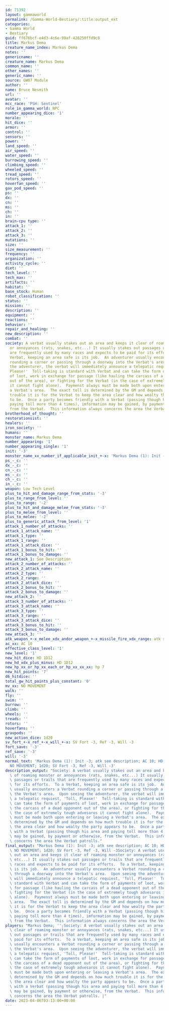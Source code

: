 ```yaml
---
id: 71392
layout: gammaworld
permalink: /Gamma-World-Bestiary/:title:output_ext
categories:
- Gamma World
- Bestiary
guid: ff676bcf-e4d3-4c6e-99af-428250ffd9c8
title: Markus Dema
creature_name_index: Markus Dema
notes: ''
genericname: ''
creature_name: Markus Dema
common_name: ''
other_names: ''
generic_name: ''
source: GW07 Module
author: ''
name: Bruce Nesmith
url: ''
avatar: ''
mcc_race: 'PSH: Sentinel'
role_in_gamma_world: NPC
number_appearing_dice: '1'
morale: ''
hit_dice: ''
armor: ''
control: ''
sensors: ''
power: ''
land_speed: ''
air_speed: ''
water_speed: ''
burrowing_speed: ''
climbing_speed: ''
wheeled_speed: ''
tread_speed: ''
rotors_speed: ''
hoverfan_speed: ''
gav_pod_speed: ''
ps: ''
dx: ''
cn: ''
ms: ''
ch: ''
in: ''
brain-cpu type: ''
attack_1: ''
attack_2: ''
attack_3: ''
mutations: ''
size: ''
size_measurement: ''
frequency: ''
organization: ''
activity_cycle: ''
diet: ''
tech_level: ''
tech_max: ''
artifacts: ''
habitat: ''
base_stock: Human
robot_classification: ''
status: ''
mission: ''
description: ''
equipment: ''
reactions: ''
behavior: ''
repair_and_healing: ''
new_description: ''
combat: ''
society: A verbat usually stakes out an area and keeps it clear of roaming monster
  or annoyances (rats, snakes, etc...) It usually stakes out passages or trails that
  are frequently used by many races and expects to be paid for its efforts.  To a
  Verbat, keeping an area safe is its job.  An adventurer usually encounters a Verbat
  rounding a corner or passing through a doorway into the Verbat's area.  Upon seeing
  the adventurer, the verbat will immediately announce a telepatic requiest, 'Toll,
  Please!'  Toll-taking is standard with Verbat and can take the form of payments
  of loot, work in exchange for passage (like hauling the carcass of a dead opponent
  out of the area), or fighting for the Verbat (in the case of extremely tough advesaros
  it cannot fight alone).  Paymenst always must be made both upon entering or leaving
  a Verbat's area.  The exact toll is determined by the GM and depends on how much
  trouble it is for the Verbat to keep the area clear and how wealty the party appears
  to be.  Once a party becomes friendly with a Verbat (passing though his area and
  paying toll more than 4 times), imformation may be gained, by payment or otherwise,
  from the Verbat.  This information always concerns the area the Verbat patrolls.
brotherhood_of_thought: ''
restorationsist: ''
healers: ''
iron_society: ''
humans: ''
monster_name: Markus Dema
number_appearing: '1'
number_appearing_single: '1'
init: '-3'
monster_name_xx_number_if_applicable_init_+-x: 'Markus Dema (1): Init -3'
ps_-_c: ''
dx_-_c: ''
cn_-_c: ''
ms_-_c: ''
ch_-_c: ''
in_-_c: ''
weapon: Low Tech Level
plus_to_hit_and_damage_range_from_stats: '-3'
plus_to_range_from_level: ''
plus_to_range: '-2'
plus_to_hit_and_damage_melee_from_stats: '-3'
plus_to_melee_from_level: ''
plus_to_melee: '-2'
plus_to_generic_attack_from_level: '1'
attack_1_number_of_attacks: ''
attack_1_attack_name: ''
attack_1_type: ''
attack_1_range: ''
attack_1_attack_dice: ''
attack_1_bonus_to_hit: ''
attack_1_bonus_to_damage: ''
new_attack_1: See Description
attack_2_number_of_attacks: ''
attack_2_attack_name: ''
attack_2_type: ''
attack_2_range: ''
attack_2_attack_dice: ''
attack_2_bonus_to_hit: ''
attack_2_bonus_to_damage: ''
new_attack_2: ''
attack_3_number_of_attacks: ''
attack_3_attack_name: ''
attack_3_type: ''
attack_3_range: ''
attack_3_attack_dice: ''
attack_3_bonus_to_hit: ''
attack_3_bonus_to_damage: ''
new_attack_3: ''
atk_weapon_+-x_melee_xdx_andor_weapon_+-x_missile_fire_xdx_range: atk see description
ac_xx: AC 10
effective_class_level: '1'
new_level: '1'
new_hit_dice: HD 1D12
new_hd_xdx_plus_minus: HD 1D12
new_hp_xx_or_hp_xx_each_or_hp_xx_xx_xx: hp 7
new_hit_points: '7'
d6_hitdice: ''
total_gw_hit_points_plus_constant: '0'
mv_xx: NO MOVEMENT
walk: ''
fly: ''
swim: ''
burrow: ''
climb: ''
wheels: ''
treads: ''
rotors: ''
hoverfans: ''
gravpods: ''
new_action_dice: 1d20
sv_fort_+-x_ref_+-x_will_+-x: SV Fort -3, Ref -3, Will -3
fort_save: '-3'
ref_save: '-3'
will: '-3'
normal_text: 'Markus Dema (1): Init -3; atk see description; AC 10; HD 1D12 hp 7;
  NO MOVEMENT; 1d20; SV Fort -3, Ref -3, Will -3'
description_output: "Society: A verbat usually stakes out an area and keeps it clear\
  \ of roaming monster or annoyances (rats, snakes, etc...) It usually stakes out\
  \ passages or trails that are frequently used by many races and expects to be paid\
  \ for its efforts.  To a Verbat, keeping an area safe is its job.  An adventurer\
  \ usually encounters a Verbat rounding a corner or passing through a doorway into\
  \ the Verbat's area.  Upon seeing the adventurer, the verbat will immediately announce\
  \ a telepatic requiest, 'Toll, Please!'  Toll-taking is standard with Verbat and\
  \ can take the form of payments of loot, work in exchange for passage (like hauling\
  \ the carcass of a dead opponent out of the area), or fighting for the Verbat (in\
  \ the case of extremely tough advesaros it cannot fight alone).  Paymenst always\
  \ must be made both upon entering or leaving a Verbat's area.  The exact toll is\
  \ determined by the GM and depends on how much trouble it is for the Verbat to keep\
  \ the area clear and how wealty the party appears to be.  Once a party becomes friendly\
  \ with a Verbat (passing though his area and paying toll more than 4 times), imformation\
  \ may be gained, by payment or otherwise, from the Verbat.  This information always\
  \ concerns the area the Verbat patrolls."
final_output: "Markus Dema (1): Init -3; atk see description; AC 10; HD 1D12 hp 7;\
  \ NO MOVEMENT; 1d20; SV Fort -3, Ref -3, Will -3Society: A verbat usually stakes\
  \ out an area and keeps it clear of roaming monster or annoyances (rats, snakes,\
  \ etc...) It usually stakes out passages or trails that are frequently used by many\
  \ races and expects to be paid for its efforts.  To a Verbat, keeping an area safe\
  \ is its job.  An adventurer usually encounters a Verbat rounding a corner or passing\
  \ through a doorway into the Verbat's area.  Upon seeing the adventurer, the verbat\
  \ will immediately announce a telepatic requiest, 'Toll, Please!'  Toll-taking is\
  \ standard with Verbat and can take the form of payments of loot, work in exchange\
  \ for passage (like hauling the carcass of a dead opponent out of the area), or\
  \ fighting for the Verbat (in the case of extremely tough advesaros it cannot fight\
  \ alone).  Paymenst always must be made both upon entering or leaving a Verbat's\
  \ area.  The exact toll is determined by the GM and depends on how much trouble\
  \ it is for the Verbat to keep the area clear and how wealty the party appears to\
  \ be.  Once a party becomes friendly with a Verbat (passing though his area and\
  \ paying toll more than 4 times), imformation may be gained, by payment or otherwise,\
  \ from the Verbat.  This information always concerns the area the Verbat patrolls."
players: "Markus Dema; '';Society: A verbat usually stakes out an area and keeps it\
  \ clear of roaming monster or annoyances (rats, snakes, etc...) It usually stakes\
  \ out passages or trails that are frequently used by many races and expects to be\
  \ paid for its efforts.  To a Verbat, keeping an area safe is its job.  An adventurer\
  \ usually encounters a Verbat rounding a corner or passing through a doorway into\
  \ the Verbat's area.  Upon seeing the adventurer, the verbat will immediately announce\
  \ a telepatic requiest, 'Toll, Please!'  Toll-taking is standard with Verbat and\
  \ can take the form of payments of loot, work in exchange for passage (like hauling\
  \ the carcass of a dead opponent out of the area), or fighting for the Verbat (in\
  \ the case of extremely tough advesaros it cannot fight alone).  Paymenst always\
  \ must be made both upon entering or leaving a Verbat's area.  The exact toll is\
  \ determined by the GM and depends on how much trouble it is for the Verbat to keep\
  \ the area clear and how wealty the party appears to be.  Once a party becomes friendly\
  \ with a Verbat (passing though his area and paying toll more than 4 times), imformation\
  \ may be gained, by payment or otherwise, from the Verbat.  This information always\
  \ concerns the area the Verbat patrolls. |"
date: 2023-04-06T03:13:00+00:00
---
```

</br>